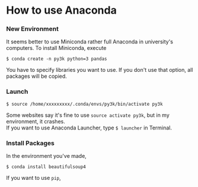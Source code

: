 # How to use Anaconda

### New Environment
It seems better to use Miniconda rather full Anaconda in university's computers. To install Miniconda, execute
```terminal
$ conda create -n py3k python=3 pandas
```
You have to specify libraries you want to use. If you don't use that option, all packages will be copied. <br>

### Launch
```terminal
$ source /home/xxxxxxxxx/.conda/envs/py3k/bin/activate py3k
```
Some websites say it's fine to use `source activate py3k`, but in my environment, it crashes. <br>
If you want to use Anaconda Launcher, type `$ launcher` in Terminal.

### Install Packages
In the environment you've made,
```terminal
$ conda install beautifulsoup4
```

If you want to use `pip`,
